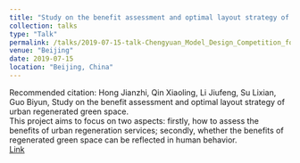 ```yaml
---
title: "Study on the benefit assessment and optimal layout strategy of urban regenerated green space"
collection: talks
type: "Talk"
permalink: /talks/2019-07-15-talk-Chengyuan_Model_Design_Competition_for_Urban_Planning_and_Decision-making
venue: "Beijing"
date: 2019-07-15
location: "Beijing, China"
---
```


Recommended citation: Hong Jianzhi, Qin Xiaoling, Li Jiufeng, Su Lixian, Guo Biyun, Study on the benefit assessment and optimal layout strategy of urban regenerated green space. <br>
This project aims to focus on two aspects: firstly, how to assess the benefits of urban regeneration services; secondly, whether the benefits of regenerated green space can be reflected in human behavior.<br>
[Link](https://mp.weixin.qq.com/s?__biz=MzIyNzc1NjI5MQ==&mid=2247485030&idx=1&sn=59b71690267a211a379d7d84bb933109&chksm=e85d160adf2a9f1ce8adad1966dc31700d5dd03548eec619b9056c92692163553254e1b454fa&mpshare=1&scene=2&srcid=&from=timeline&ascene=2&devicetype=android-28&version=27000537&nettype=ctnet&abtest_cookie=BAABAAoACwASABMABAAjlx4AVpkeAMmZHgD4mR4AAAA%3D&lang=zh_CN&pass_ticket=bp%2BM4EoA4rGOVCjKACXoGd5w2jmpRJAseZcHOQwICrZLWqQFxDi3sCbHUjOMBYh2&wx_header=1)
